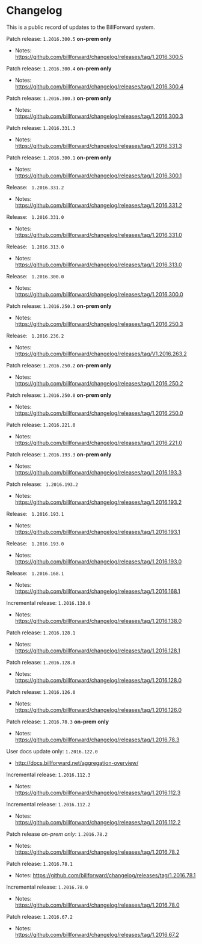 Changelog
=============

This is a public record of updates to the BillForward system.

Patch release: `1.2016.300.5` **on-prem only**
- Notes: https://github.com/billforward/changelog/releases/tag/1.2016.300.5

Patch release: `1.2016.300.4` **on-prem only**
- Notes: https://github.com/billforward/changelog/releases/tag/1.2016.300.4


Patch release: `1.2016.300.3` **on-prem only**
- Notes: https://github.com/billforward/changelog/releases/tag/1.2016.300.3


Patch release: `1.2016.331.3`
- Notes: https://github.com/billforward/changelog/releases/tag/1.2016.331.3

Patch release: `1.2016.300.1` **on-prem only**
- Notes: https://github.com/billforward/changelog/releases/tag/1.2016.300.1

Release: ` 1.2016.331.2`
- Notes: https://github.com/billforward/changelog/releases/tag/1.2016.331.2

Release: ` 1.2016.331.0`
- Notes: https://github.com/billforward/changelog/releases/tag/1.2016.331.0

Release: ` 1.2016.313.0`
- Notes: https://github.com/billforward/changelog/releases/tag/1.2016.313.0

Release: ` 1.2016.300.0`
- Notes: https://github.com/billforward/changelog/releases/tag/1.2016.300.0

Patch release: `1.2016.250.3` **on-prem only**
- Notes: https://github.com/billforward/changelog/releases/tag/1.2016.250.3

Release: ` 1.2016.236.2`
- Notes: https://github.com/billforward/changelog/releases/tag/V1.2016.263.2

Patch release: `1.2016.250.2` **on-prem only**
- Notes: https://github.com/billforward/changelog/releases/tag/1.2016.250.2

Patch release: `1.2016.250.0` **on-prem only**
- Notes: https://github.com/billforward/changelog/releases/tag/1.2016.250.0

Patch release: `1.2016.221.0`
- Notes: https://github.com/billforward/changelog/releases/tag/1.2016.221.0

Patch release: `1.2016.193.3` **on-prem only**
- Notes: https://github.com/billforward/changelog/releases/tag/1.2016.193.3

Patch release: ` 1.2016.193.2`
- Notes: https://github.com/billforward/changelog/releases/tag/1.2016.193.2

Release: ` 1.2016.193.1`
- Notes: https://github.com/billforward/changelog/releases/tag/1.2016.193.1

Release: ` 1.2016.193.0`
- Notes: https://github.com/billforward/changelog/releases/tag/1.2016.193.0

Release: ` 1.2016.168.1`
- Notes: https://github.com/billforward/changelog/releases/tag/1.2016.168.1 

Incremental release: `1.2016.138.0`
- Notes: https://github.com/billforward/changelog/releases/tag/1.2016.138.0

Patch release: `1.2016.128.1`
- Notes: https://github.com/billforward/changelog/releases/tag/1.2016.128.1

Patch release: `1.2016.128.0`
- Notes: https://github.com/billforward/changelog/releases/tag/1.2016.128.0

Patch release: `1.2016.126.0`
- Notes: https://github.com/billforward/changelog/releases/tag/1.2016.126.0

Patch release: `1.2016.78.3` **on-prem only**
- Notes: https://github.com/billforward/changelog/releases/tag/1.2016.78.3

User docs update only:  `1.2016.122.0`
- http://docs.billforward.net/aggregation-overview/

Incremental release: `1.2016.112.3`
- Notes: https://github.com/billforward/changelog/releases/tag/1.2016.112.3

Incremental release: `1.2016.112.2`
- Notes: https://github.com/billforward/changelog/releases/tag/1.2016.112.2

Patch release *on-prem only*: `1.2016.78.2`
- Notes: https://github.com/billforward/changelog/releases/tag/1.2016.78.2

Patch release: `1.2016.78.1`
- Notes: https://github.com/billforward/changelog/releases/tag/1.2016.78.1

Incremental release: `1.2016.78.0`
- Notes: https://github.com/billforward/changelog/releases/tag/1.2016.78.0

Patch release: `1.2016.67.2`
- Notes: https://github.com/billforward/changelog/releases/tag/1.2016.67.2
